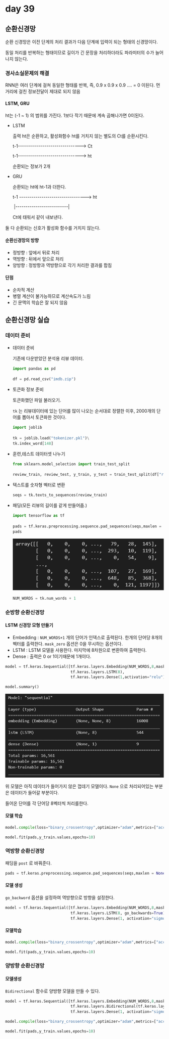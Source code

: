 # day 39

## 순환신경망

순환 신경망은 이전 단계의 처리 결과가 다음 단계에 입력이 되는 형태의 신경망이다.

동일 처리를 반복하는 형태이므로 길이가 긴 문장을 처리하더라도 파라미터의 수가 늘어나지 않는다.

### 경사소실문제의 해결

RNN은 여러 단계에 걸쳐 동일한 형태를 반복, 즉, 0.9 x 0.9 x 0.9 .... = 0 이된다. 먼 거리에 걸친 정보전달이 제대로 되지 않음

#### LSTM, GRU

ht는 (-1 ~ 1) 의 범위를 가진다. 1보다 작기 때문에 계속 곱해나가면 0이된다.

+ LSTM

  출력 ht은 순환하고, 활성화함수 ht를 거치지 않는 별도의 Ct를 순환시킨다.

  t-1-------------------------------> Ct

  t-1-------------------------------> ht

  순환되는 정보가 2개

+ GRU

  순환되는 ht에 ht-1과 더한다.

  t-1 ---------------------------------> ht

  ​     |--------------------------| 

  Ct에 태워서 같이 내보낸다.

둘 다 순환되는 신호가 활성화 함수를 거치지 않는다.

#### 순환신경망의 방향

+ 정방향 : 앞에서 뒤로 처리
+ 역방향 : 뒤에서 앞으로 처리
+ 양방향 : 정방향과 역방향으로 각기 처리한 결과를 합침

#### 단점

+ 순차적 계산
+ 병렬 계산이 불가능하므로 계산속도가 느림
+ 긴 문맥의 학습은 잘 되지 않음



## 순환신경망 실습

### 데이터 준비

+ 데이터 준비

  기존에 다운받았던 분석용 리뷰 데이터.

  ```python
  import pandas as pd
  
  df = pd.read_csv("imdb.zip")
  ```

+ 토큰화 정보 준비

  토큰화했던 파일 불러오기.

  `tk` 는 리뷰데이터에 있는 단어를 많이 나오는 순서대로 정렬한 이후, 2000개의 단어를 뽑아서 토큰화한 것이다.

  ```python
  import joblib
  
  tk = joblib.load("tokenizer.pkl")\
  tk.index_word[148]
  ```

+ 훈련,테스트 데이터셋 나누기

  ```python
  from sklearn.model_selection import train_test_split
  
  review_train, review_test, y_train, y_test = train_test_split(df["review"],df["sentiment"],test_size=0.2,random_state=56)
  ```

+ 텍스트를 숫자형 벡터로 변환

  ```python
  seqs = tk.texts_to_sequences(review_train)
  ```

+ 패딩(모든 리뷰의 길이를 같게 만들어줌.)

  ```python
  import tensorflow as tf
  
  pads = tf.keras.preprocessing.sequence.pad_sequences(seqs,maxlen = None, padding = "pre", truncating= "pre")
  pads
  ```

  ![image-20220329145233445](day39.assets/image-20220329145233445.png)

  ```python
  NUM_WORDS = tk.num_words + 1
  ```

### 순방향 순환신경망

#### LSTM 신경망 모형 만들기

+ Embedding : `NUM_WORDS+1` 개의 단어가 인덱스로 출력된다. 한개의 단어당 8개의 벡터를 출력한다. `mask_zero` 옵션은 0을 무시하는 옵션이다.
+ LSTM : LSTM 모델을 사용한다. 마지막에 8차원으로 변환하여 출력한다.
+ Dense : 출력은 0 or 1이기때문에 1개이다.

```python
model = tf.keras.Sequential([tf.keras.layers.Embedding(NUM_WORDS,8,mask_zero=True),
                             tf.keras.layers.LSTM(8),
                             tf.keras.layers.Dense(1,activation="relu")])
```

```python
model.summary()
```

![image-20220329145749865](day39.assets/image-20220329145749865.png)

위 모델은 아직 데이터가 들어가지 않은 껍데기 모델이다. `None` 으로 처리되어있는 부분은 데이터가 들어갈 부분이다.

들어온 단어를 각 단어당 8벡터씩 처리를한다.

#### 모델 학습

```python
model.compile(loss="binary_crossentropy",optimizer="adam",metrics=["accuracy"])
```

```python
model.fit(pads,y_train.values,epochs=10)
```



### 역방향 순환신경망

패딩을 `post` 로 바꿔준다.

```python
pads = tf.keras.preprocessing.sequence.pad_sequences(seqs,maxlen = None, padding = "post", truncating= "pre")
```

#### 모델 생성

`go_backword` 옵션을 설정하여 역방향으로 방향을 설정한다.

```python
model = tf.keras.Sequential([tf.keras.layers.Embedding(NUM_WORDS,8,mask_zero=True),
                             tf.keras.layers.LSTM(8, go_backwards=True),
                             tf.keras.layers.Dense(1, activation="sigmoid")])
```

#### 모델학습

```python
model.compile(loss="binary_crossentropy",optimizer="adam",metrics=["accuracy"])
```

```python
model.fit(pads,y_train.values,epochs=10)
```



### 양방향 순환신경망

#### 모델생성

`Bidirectional` 함수로 양방향 모델을 만들 수 있다.

```python
model = tf.keras.Sequential([tf.keras.layers.Embedding(NUM_WORDS,8,mask_zero=True),
                             tf.keras.layers.Bidirectional(tf.keras.layers.LSTM(8)),
                             tf.keras.layers.Dense(1, activation="sigmoid")])
```

```python
model.compile(loss="binary_crossentropy",optimizer="adam",metrics=["accuracy"])
```

```python
model.fit(pads,y_train.values,epochs=10)
```

